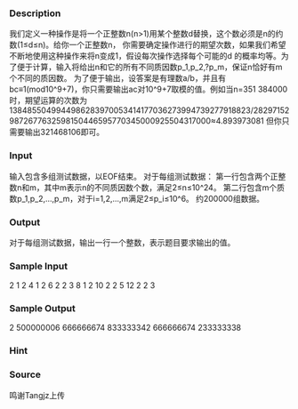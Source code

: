 
### Description
我们定义一种操作是将一个正整数n(n>1)用某个整数d替换，这个数必须是n的约数(1≤d≤n)。给你一个正整数n，
你需要确定操作进行的期望次数，如果我们希望不断地使用这种操作来将n变成1，假设每次操作选择每个可能的d
的概率均等。为了便于计算，输入将给出n和它的所有不同质因数p_1,p_2,?p_m，保证n恰好有m个不同的质因数。
为了便于输出，设答案是有理数a/b，并且有bc≡1(mod10^9+7)，你只需要输出ac对10^9+7取模的值。例如当n=351
384000时，期望运算的次数为
1384855049944986283970053414177036273994739277918823/282971529872677632598150446595770345000925504317000≈4.893973081
但你只需要输出321468106即可。

### Input
输入包含多组测试数据，以EOF结束。
对于每组测试数据：
第一行包含两个正整数n和m，其中m表示n的不同质因数个数，满足2≤n≤10^24。
第二行包含m个质数p_1,p_2,...,p_m，对于i=1,2,...,m满足2≤p_i≤10^6。
约200000组数据。

### Output
对于每组测试数据，输出一行一个整数，表示题目要求输出的值。

### Sample Input
2 1
2
4 1
2
6 2
2 3
8 1
2
10 2
2 5
12 2
2 3
### Sample Output
2
500000006
666666674
833333342
666666674
233333338
### Hint

### Source
鸣谢Tangjz上传
